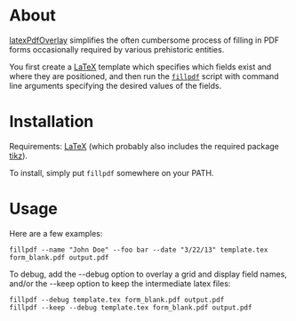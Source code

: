 About
==================

[latexPdfOverlay](https://github.com/yosinski/latexPdfOverlay)
simplifies the often cumbersome process of filling in PDF forms
occasionally required by various prehistoric entities.

You first create a [LaTeX](http://www.latex-project.org/) template
which specifies which fields exist and where they are positioned, and
then run the
[```fillpdf```](https://github.com/yosinski/latexPdfOverlay/blob/master/fillpdf)
script with command line arguments specifying the desired values of the fields.





Installation 
==================

Requirements: [LaTeX](http://www.latex-project.org/) (which probably
also includes the required package
[tikz](http://www.texample.net/tikz/examples/)).

To install, simply put ```fillpdf``` somewhere on your PATH.



Usage
==================

Here are a few examples:

    fillpdf --name "John Doe" --foo bar --date "3/22/13" template.tex form_blank.pdf output.pdf

To debug, add the --debug option to overlay a grid and display field names, and/or the --keep option to keep the intermediate latex files:

    fillpdf --debug template.tex form_blank.pdf output.pdf
    fillpdf --keep --debug template.tex form_blank.pdf output.pdf

